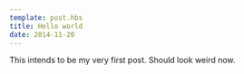 ```yaml
---
template: post.hbs
title: Hello world
date: 2014-11-20
---
```


This intends to be my very first post. Should look weird now.
